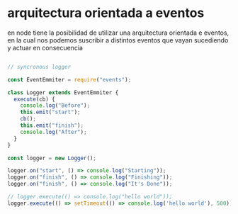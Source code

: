 # arquitectura orientada a eventos

en node tiene la posibilidad de utilizar una arquitectura orientada e eventos, en la cual nos podemos suscribir a distintos eventos que vayan sucediendo y actuar en consecuencia


```js

// syncronous logger 

const EventEmmiter = require("events");

class Logger extends EventEmmiter {
  execute(cb) {
    console.log("Before");
    this.emit("start");
    cb();
    this.emit("finish");
    console.log("After");
  }
}

const logger = new Logger();

logger.on("start", () => console.log("Starting"));
logger.on("finish", () => console.log("Finishing"));
logger.on("finish", () => console.log("It's Done"));

// logger.execute(() => console.log("hello world"));
logger.execute(() => setTimeout(() => console.log('hello world'), 500));
```